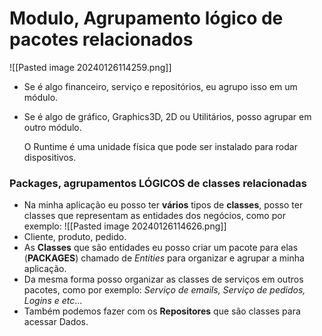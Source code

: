 # Modulo, Agrupamento lógico de pacotes relacionados

![[Pasted image 20240126114259.png]]

- Se é algo financeiro, serviço e repositórios, eu agrupo isso em um módulo.
- Se é algo de gráfico, Graphics3D, 2D ou Utilitários, posso agrupar em outro módulo.

	 O Runtime é uma unidade física que pode ser instalado para rodar dispositivos. 

### Packages, agrupamentos LÓGICOS de classes relacionadas
- Na minha aplicação eu posso ter **vários** tipos de **classes**, posso ter classes que representam as entidades dos negócios, como por exemplo: ![[Pasted image 20240126114626.png]]
- Cliente, produto, pedido.
- As **Classes** que são entidades eu posso criar um pacote para elas (**PACKAGES**) chamado de *Entities* para organizar e agrupar a minha aplicação.
- Da mesma forma posso organizar as classes de serviços em outros pacotes, como por exemplo: *Serviço de emails, Serviço de pedidos, Logins e etc*...
- Também podemos fazer com os **Repositores** que são classes para acessar Dados.
